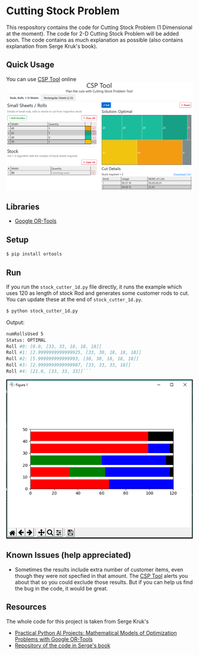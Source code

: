 # Cutting Stock Problem
This respository contains the code for Cutting Stock Problem (1 Dimensional at the moment). The code for 2-D Cutting Stock Problem will be added soon. The code contains as much explanation as possible (also contains explanation from Serge Kruk's book).

## Quick Usage
You can use [CSP Tool](https://alternate.parts/csp) online
![CSP Tool](./github/CSP-Tool.PNG)

## Libraries
* [Google OR-Tools](https://developers.google.com/optimization)

## Setup
```bash
$ pip install ortools
```

## Run
If you run the `stock_cutter_1d.py` file directly, it runs the example which uses 120 as length of stock Rod and generates some customer rods to cut. You can update these at the end of `stock_cutter_1d.py`.
```bash
$ python stock_cutter_1d.py
```

Output:

```bash
numRollsUsed 5
Status: OPTIMAL
Roll #0: [0.0, [33, 33, 18, 18, 18]]
Roll #1: [2.9999999999999925, [33, 30, 18, 18, 18]]
Roll #2: [5.999999999999993, [30, 30, 18, 18, 18]]
Roll #3: [2.9999999999999987, [33, 33, 33, 18]]
Roll #4: [21.0, [33, 33, 33]]```
```

![Graph of Output](./github/graph-1d-b.PNG)

## Known Issues (help appreciated)
* Sometimes the results include extra number of customer items, even though they were not specfied in that amount. The [CSP Tool](https://alternate.parts/csp) alerts you about that so you could exclude those results. But if you can help us find the bug in the code, it would be great. 

## Resources
The whole code for this project is taken from Serge Kruk's
* [Practical Python AI Projects: Mathematical Models of Optimization Problems with Google OR-Tools](https://amzn.to/3iPceJD)
* [Repository of the code in Serge's book](https://github.com/sgkruk/Apress-AI/)
